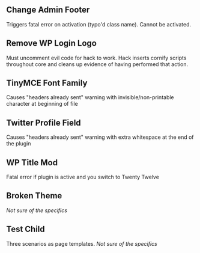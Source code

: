 Change Admin Footer
-------------------
Triggers fatal error on activation (typo'd class name). Cannot be activated.

Remove WP Login Logo
--------------------
Must uncomment evil code for hack to work. Hack inserts cornify scripts throughout core and cleans up evidence of having performed that action.

TinyMCE Font Family
-------------------
Causes "headers already sent" warning with invisible/non-printable character at beginning of file

Twitter Profile Field
---------------------
Causes "headers already sent" warning with extra whitespace at the end of the plugin

WP Title Mod
------------
Fatal error if plugin is active and you switch to Twenty Twelve

Broken Theme
------------
*Not sure of the specifics*

Test Child
----------
Three scenarios as page templates. *Not sure of the specifics*